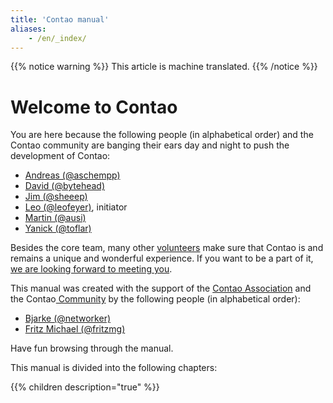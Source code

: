 ```yaml
---
title: 'Contao manual'
aliases:
    - /en/_index/
---
```


{{% notice warning %}}
This article is machine translated.
{{% /notice %}}

# Welcome to Contao

You are here because the following people (in alphabetical order) and the Contao community are banging their ears day and night to push the development of Contao:

- [Andreas (@aschempp)](https://github.com/aschempp)
- [David (@bytehead)](https://github.com/bytehead)
- [Jim (@sheeep)](https://github.com/sheeep)
- [Leo (@leofeyer)](https://github.com/leofeyer), initiator
- [Martin (@ausi)](https://github.com/ausi)
- [Yanick (@toflar)](https://github.com/toflar)

Besides the core team, many other [volunteers](https://github.com/contao/contao/graphs/contributors) make sure that Contao is and remains a unique and wonderful experience. If you want to be a part of it,[ we are looking forward to meeting you](https://contao.org/de/volunteers-pool.html).

This manual was created with the support of the [Contao Association](https://association.contao.org/) and the Contao[ Community](https://github.com/contao/docs/graphs/contributors) by the following people (in alphabetical order):

- [Bjarke (@networker)](https://github.com/netzarbeiter)
- [Fritz Michael (@fritzmg)](https://github.com/fritzmg)

Have fun browsing through the manual.

This manual is divided into the following chapters:

{{% children description="true" %}}

